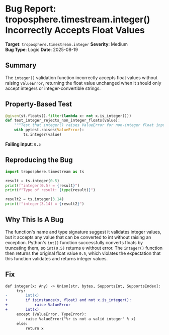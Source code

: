 # Bug Report: troposphere.timestream.integer() Incorrectly Accepts Float Values

**Target**: `troposphere.timestream.integer`
**Severity**: Medium  
**Bug Type**: Logic
**Date**: 2025-08-19

## Summary

The `integer()` validation function incorrectly accepts float values without raising `ValueError`, returning the float value unchanged when it should only accept integers or integer-convertible strings.

## Property-Based Test

```python
@given(st.floats().filter(lambda x: not x.is_integer()))
def test_integer_rejects_non_integer_floats(value):
    """Test that integer() raises ValueError for non-integer float inputs."""
    with pytest.raises(ValueError):
        ts.integer(value)
```

**Failing input**: `0.5`

## Reproducing the Bug

```python
import troposphere.timestream as ts

result = ts.integer(0.5)
print(f"integer(0.5) = {result}")
print(f"Type of result: {type(result)}")

result2 = ts.integer(3.14)
print(f"integer(3.14) = {result2}")
```

## Why This Is A Bug

The function's name and type signature suggest it validates integer values, but it accepts any value that can be converted to int without raising an exception. Python's `int()` function successfully converts floats by truncating them, so `int(0.5)` returns `0` without error. The `integer()` function then returns the original float value `0.5`, which violates the expectation that this function validates and returns integer values.

## Fix

```diff
def integer(x: Any) -> Union[str, bytes, SupportsInt, SupportsIndex]:
     try:
-        int(x)
+        if isinstance(x, float) and not x.is_integer():
+            raise ValueError
+        int(x)
     except (ValueError, TypeError):
         raise ValueError("%r is not a valid integer" % x)
     else:
         return x
```
